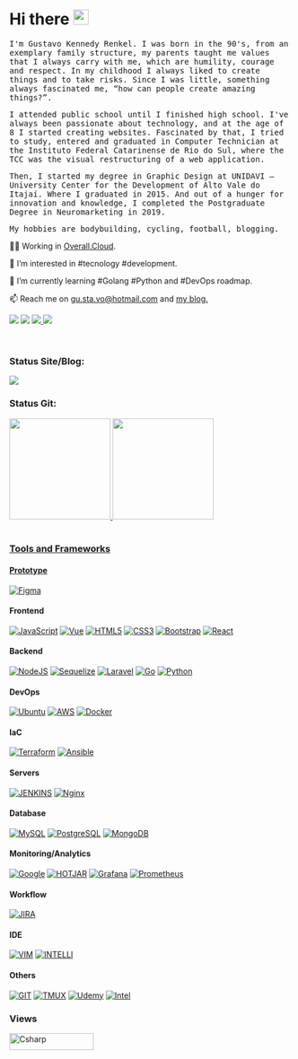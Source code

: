 <h1><b>Hi there <img src="https://user-images.githubusercontent.com/5679180/79618120-0daffb80-80be-11ea-819e-d2b0fa904d07.gif" width="27px"></b></h1> 

<samp>I'm Gustavo Kennedy Renkel. I was born in the 90's, from an exemplary family structure, my parents taught me values ​​that I always carry with me, which are humility, courage and respect. In my childhood I always liked to create things and to take risks. Since I was little, something always fascinated me, “how can people create amazing things?”.

<samp>I attended public school until I finished high school. I've always been passionate about technology, and at the age of 8 I started creating websites. Fascinated by that, I tried to study, entered and graduated in Computer Technician at the Instituto Federal Catarinense de Rio do Sul, where the TCC was the visual restructuring of a web application.

<samp>Then, I started my degree in Graphic Design at UNIDAVI – University Center for the Development of Alto Vale do Itajaí. Where I graduated in 2015. And out of a hunger for innovation and knowledge, I completed the Postgraduate Degree in Neuromarketing in 2019.

<samp>My hobbies are bodybuilding, cycling, football, blogging.</samp>

👨‍💻 Working in <a href="https://overall.cloud">Overall.Cloud</a>.

👀 I’m interested in #tecnology #development.

🌱 I’m currently learning #Golang #Python and #DevOps roadmap.

📫 Reach me on gu.sta.vo@hotmail.com and <a href="https://renkel.com.br" target="_blank">my blog.</a>

 <div>   

 <a href="mailto:gu.sta.vo@hotmail.com"><img src="https://img.shields.io/badge/Microsoft_Outlook-0078D4?style=for-the-badge&logo=microsoft-outlook&logoColor=white" target="_blank"></a> <a href="https://www.linkedin.com/in/gustavokennedy/" target="_blank"><img src="https://img.shields.io/badge/-LinkedIn-%230077B5?style=for-the-badge&logo=linkedin&logoColor=white" target="_blank"></a> <a href="https://api.whatsapp.com/send?phone=5547991423831" target="_blank">
<img src="https://img.shields.io/badge/WhatsApp-25D366?style=for-the-badge&logo=whatsapp&logoColor=white">
<a href="https://discord.com/users/8233" target="_blank"><img src="https://img.shields.io/badge/Discord-7289DA?style=for-the-badge&logo=discord&logoColor=white"    target="_blank"></a> 
<!-- <a href="https://twitter.com/GustavoRenkel" target="_blank"><img src="https://img.shields.io/twitter/follow/GustavoRenkel?style=for-the-badge">-->
 <br>
 
 <h3>Status Site/Blog:</h3>
 <a href="https://renkel.com.br"><img src="https://img.shields.io/website?down_message=Offline&style=flat-square&up_message=Online&url=https://renkel.com.br"></a>
                             
 <br>
 <h3> Status Git:</h3>
<div>

 <a href="https://github.com/gustavokennedy/">

 <img height="180em" src="https://github-readme-stats.vercel.app/api?username=gustavokennedy&show_icons=true&theme=dark&include_all_commits=true&count_private=true"/>

 <img height="180em" src="https://github-readme-stats.vercel.app/api/top-langs/?username=gustavokennedy&layout=compact&langs_count=7&theme=dark"/>

</div> <br>

### Tools and Frameworks

#### Prototype
[![Figma](https://img.shields.io/badge/Figma-F24E1E?style=for-the-badge&logo=figma&logoColor=white&link=https://github.com/gustavokennedy)](https://github.com/gustavokennedy) 
          
#### Frontend
 [![JavaScript](https://img.shields.io/badge/-JavaScript-black?style=for-the-badge&logo=javascript&link=https://github.com/gustavokennedy)](https://github.com/gustavokennedy) 
 [![Vue](https://img.shields.io/badge/Vue.js-35495E?style=for-the-badge&logo=vue.js&logoColor=4FC08D&link=https://github.com/gustavokennedy)](https://github.com/gustavokennedy) 
[![HTML5](https://img.shields.io/badge/-HTML5-E34F26?style=for-the-badge&logo=html5&logoColor=white&link=https://github.com/gustavokennedy)](https://github.com/gustavokennedy) 
[![CSS3](https://img.shields.io/badge/-CSS3-1572B6?style=for-the-badge&logo=css3&link=https://github.com/gustavokennedy)](https://github.com/gustavokennedy)
[![Bootstrap](https://img.shields.io/badge/-Bootstrap-563D7C?style=for-the-badge&logo=bootstrap&logoColor=white&link=https://github.com/gustavokennedy)](https://github.com/gustavokennedy) 
[![React](https://img.shields.io/badge/-React-black?style=for-the-badge&logo=react&link=https://github.com/gustavokennedy)](https://github.com/gustavokennedy) 
          
#### Backend
 
[![NodeJS](https://img.shields.io/badge/Node.js-43853D?style=for-the-badge&logo=node.js&logoColor=white&link=https://github.com/gustavokennedy)](https://github.com/gustavokennedy) 
[![Sequelize](https://img.shields.io/badge/sequelize-323330?style=for-the-badge&logo=sequelize&logoColor=blue&link=https://github.com/gustavokennedy)](https://github.com/gustavokennedy) 
[![Laravel]( https://img.shields.io/badge/Laravel-FF2D20?style=for-the-badge&logo=laravel&logoColor=white&link=https://github.com/gustavokennedy)](https://github.com/gustavokennedy) 
[![Go](https://img.shields.io/badge/Go-00ADD8?style=for-the-badge&logo=go&logoColor=white&link=https://github.com/gustavokennedy)](https://github.com/gustavokennedy) 
[![Python](https://img.shields.io/badge/-Python-black?style=for-the-badge&logo=python&link=https://github.com/gustavokennedy)](https://github.com/gustavokennedy) 
 
#### DevOps
[![Ubuntu](https://img.shields.io/badge/Ubuntu-E95420?style=for-the-badge&logo=ubuntu&logoColor=white&link=https://github.com/gustavokennedy)](https://github.com/gustavokennedy) 
[![AWS](https://img.shields.io/badge/Amazon_AWS-FF9900?style=for-the-badge&logo=amazonaws&logoColor=white&link=https://github.com/gustavokennedy)](https://github.com/gustavokennedy)
[![Docker](https://img.shields.io/badge/-Docker-black?style=for-the-badge&logo=docker&link=https://github.com/gustavokennedy)](https://github.com/gustavokennedy) 

#### IaC 

 [![Terraform](https://img.shields.io/badge/terraform-%235835CC.svg?style=for-the-badge&logo=terraform&logoColor=white&link=https://github.com/gustavokennedy)](https://github.com/gustavokennedy)
  [![Ansible](https://img.shields.io/badge/ansible-%231A1918.svg?style=for-the-badge&logo=ansible&logoColor=white&link=https://github.com/gustavokennedy)](https://github.com/gustavokennedy)      
          
#### Servers 
[![JENKINS](https://img.shields.io/badge/Jenkins-D24939?style=for-the-badge&logo=Jenkins&logoColor=white&link=https://github.com/gustavokennedy)](https://github.com/gustavokennedy)
 [![Nginx](https://img.shields.io/badge/nginx-%23009639.svg?style=for-the-badge&logo=nginx&logoColor=white&link=https://github.com/gustavokennedy)](https://github.com/gustavokennedy)
 
#### Database
[![MySQL](https://img.shields.io/badge/MySQL-005C84?style=for-the-badge&logo=mysql&logoColor=white&link=https://github.com/gustavokennedy)](https://github.com/gustavokennedy)
 [![PostgreSQL](https://img.shields.io/badge/PostgreSQL-316192?style=for-the-badge&logo=postgresql&logoColor=white&link=https://github.com/gustavokennedy)](https://github.com/gustavokennedy)
 [![MongoDB](https://img.shields.io/badge/MongoDB-4EA94B?style=for-the-badge&logo=mongodb&logoColor=white&link=https://github.com/gustavokennedy)](https://github.com/gustavokennedy)
 
#### Monitoring/Analytics
[![Google](https://img.shields.io/badge/Google%20Analytics-E37400?style=for-the-badge&logo=google%20analytics&logoColor=white&link=https://github.com/gustavokennedy)](https://github.com/gustavokennedy)
[![HOTJAR](https://img.shields.io/badge/hotjar-FD3A5C?style=for-the-badge&logo=hotjar&logoColor=white&link=https://github.com/gustavokennedy)](https://github.com/gustavokennedy)
 [![Grafana](https://img.shields.io/badge/grafana-%23F46800.svg?style=for-the-badge&logo=grafana&logoColor=white&link=https://github.com/gustavokennedy)](https://github.com/gustavokennedy)
  [![Prometheus](https://img.shields.io/badge/Prometheus-E6522C?style=for-the-badge&logo=Prometheus&logoColor=white&link=https://github.com/gustavokennedy)](https://github.com/gustavokennedy)
          
#### Workflow  
[![JIRA](https://img.shields.io/badge/Jira-0052CC?style=for-the-badge&logo=Jira&logoColor=white&link=https://github.com/gustavokennedy)](https://github.com/gustavokennedy)

 
#### IDE
[![VIM](https://img.shields.io/badge/VIM-%2311AB00.svg?&style=for-the-badge&logo=vim&logoColor=white&link=https://github.com/gustavokennedy)](https://github.com/gustavokennedy)
[![INTELLI](https://img.shields.io/badge/IntelliJ_IDEA-000000.svg?style=for-the-badge&logo=intellij-idea&logoColor=white&link=https://github.com/gustavokennedy)](https://github.com/gustavokennedy)
 
#### Others

 [![GIT](https://img.shields.io/badge/GIT-E44C30?style=for-the-badge&logo=git&logoColor=white&link=https://github.com/gustavokennedy)](https://github.com/gustavokennedy)
[![TMUX](https://img.shields.io/badge/tmux-1BB91F?style=for-the-badge&logo=tmux&logoColor=white&link=https://github.com/gustavokennedy)](https://github.com/gustavokennedy)
  [![Udemy](https://img.shields.io/badge/Udemy-A435F0?style=for-the-badge&logo=Udemy&logoColor=white&link=https://github.com/gustavokennedy)](https://github.com/gustavokennedy)
 [![Intel](https://img.shields.io/badge/Intel-Core_i5_12th-0071C5?style=for-the-badge&logo=intel&logoColor=white&link=https://github.com/gustavokennedy)](https://github.com/gustavokennedy)
 
          
### Views 
 <div>

  <img align="center" alt="Csharp" height="30" width="150" src="https://komarev.com/ghpvc/?username=gustavokennedy&color=green" alt="gustavokennedy" /> <br>

 </div>  
